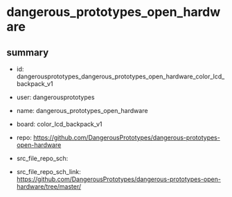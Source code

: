 # dangerous_prototypes_open_hardware
 
## summary 
* id: dangerousprototypes_dangerous_prototypes_open_hardware_color_lcd_backpack_v1
* user: dangerousprototypes
* name: dangerous_prototypes_open_hardware
* board: color_lcd_backpack_v1
* repo: https://github.com/DangerousPrototypes/dangerous-prototypes-open-hardware



* src_file_repo_sch: 
* src_file_repo_sch_link: https://github.com/DangerousPrototypes/dangerous-prototypes-open-hardware/tree/master/






